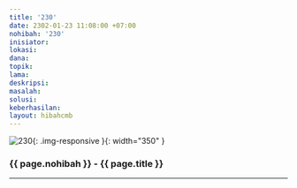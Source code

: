 ```yaml
---
title: '230'
date: 2302-01-23 11:08:00 +07:00
nohibah: '230'
inisiator:
lokasi:
dana:
topik:
lama:
deskripsi:
masalah:
solusi:
keberhasilan:
layout: hibahcmb
---
```


![230](/static/img/hibahcmb/230.png){: .img-responsive }{: width="350" }

### {{ page.nohibah }} - {{ page.title }}

---
